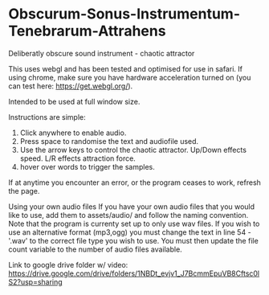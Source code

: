 # Obscurum-Sonus-Instrumentum-Tenebrarum-Attrahens
Deliberatly obscure sound instrument - chaotic attractor

This uses webgl and has been tested and optimised for use in safari. 
If using chrome, make sure you have hardware acceleration turned on (you can test here: https://get.webgl.org/).

Intended to be used at full window size.

Instructions are simple:
1. Click anywhere to enable audio.
2. Press space to randomise the text and audiofile used.
3. Use the arrow keys to control the chaotic attractor. Up/Down effects speed. L/R effects attraction force.
4. hover over words to trigger the samples.

If at anytime you encounter an error, or the program ceases to work, refresh the page.

Using your own audio files
If you have your own audio files that you would like to use, add them to assets/audio/ and follow the naming convention.
Note that the program is currenty set up to only use wav files. If you wish to use an alternative format (mp3,ogg) you must change the text in line 54 - '.wav' to the correct file type you wish to use. You must then update the file count variable to
the number of audio files available.

Link to google drive folder w/ video:
https://drive.google.com/drive/folders/1NBDt_evjv1_J7BcmmEpuVB8Cftsc0lS2?usp=sharing